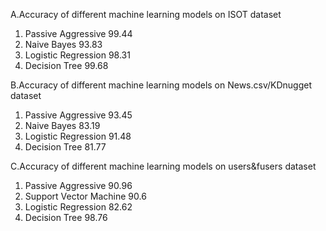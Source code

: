 A.Accuracy of different machine learning models on ISOT dataset
1. Passive Aggressive  99.44
2. Naive Bayes         93.83
3. Logistic Regression 98.31
4. Decision Tree       99.68


B.Accuracy of different machine learning models on News.csv/KDnugget dataset
1. Passive Aggressive  93.45
2. Naive Bayes         83.19
3. Logistic Regression 91.48
4. Decision Tree       81.77


C.Accuracy of different machine learning models on users&fusers dataset
1. Passive Aggressive     90.96
2. Support Vector Machine 90.6
3. Logistic Regression    82.62
4. Decision Tree          98.76
